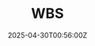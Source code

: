 ---
title: WBS
linkTitle: WBS
date: '2025-04-30T00:56:00Z'
weight: 1
description: No content
draft: false
ref: wbs
---